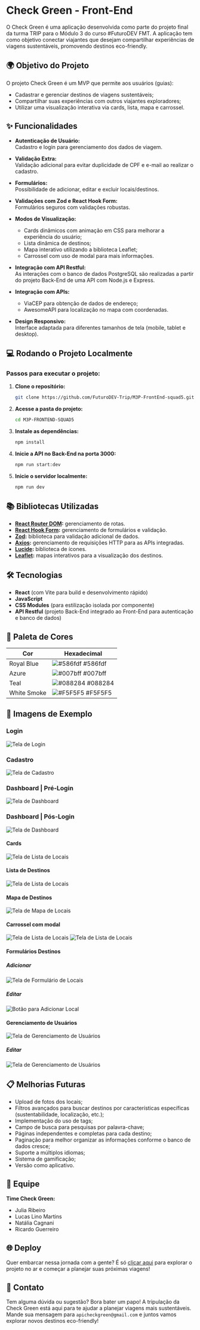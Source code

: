 # Check Green - Front-End

O Check Green é uma aplicação desenvolvida como parte do projeto final da turma TRIP para o Módulo 3 do curso #FuturoDEV FMT. A aplicação tem como objetivo conectar viajantes que desejam compartilhar experiências de viagens sustentáveis, promovendo destinos eco-friendly.

## 🌍 Objetivo do Projeto

O projeto Check Green é um MVP que permite aos usuários (guias):
- Cadastrar e gerenciar destinos de viagens sustentáveis;
- Compartilhar suas experiências com outros viajantes exploradores;
- Utilizar uma visualização interativa via cards, lista, mapa e carrossel.

## ✨ Funcionalidades

- **Autenticação de Usuário:**  
  Cadastro e login para gerenciamento dos dados de viagem.

- **Validação Extra:**  
  Validação adicional para evitar duplicidade de CPF e e-mail ao realizar o cadastro.

- **Formulários:**  
  Possibilidade de adicionar, editar e excluir locais/destinos.

- **Validações com Zod e React Hook Form:**  
  Formulários seguros com validações robustas.

- **Modos de Visualização:**  
  - Cards dinâmicos com animação em CSS para melhorar a experiência do usuário; 
  - Lista dinâmica de destinos;
  - Mapa interativo utilizando a biblioteca Leaflet;
  - Carrossel com uso de modal para mais informações.

- **Integração com API Restful:**  
  As interações com o banco de dados PostgreSQL são realizadas a partir do projeto Back-End de uma API com Node.js e Express.

- **Integração com APIs:**  
  - ViaCEP para obtenção de dados de endereço;
  - AwesomeAPI para localização no mapa com coordenadas.

- **Design Responsivo:**  
  Interface adaptada para diferentes tamanhos de tela (mobile, tablet e desktop).


## 💻 Rodando o Projeto Localmente

### Passos para executar o projeto:

1. **Clone o repositório:**

    ```bash
    git clone https://github.com/FuturoDEV-Trip/M3P-FrontEnd-squad5.git
    ```

2. **Acesse a pasta do projeto:**

    ```bash
    cd M3P-FRONTEND-SQUAD5
    ```

3. **Instale as dependências:**

    ```bash
    npm install
    ```

4. **Inicie a API no Back-End na porta 3000:**

    ```bash
    npm run start:dev
    ```

5. **Inicie o servidor localmente:**

    ```bash
    npm run dev
    ```


## 📚 Bibliotecas Utilizadas

- **[React Router DOM](https://reactrouter.com/en/main):** gerenciamento de rotas.
- **[React Hook Form](https://react-hook-form.com/):** gerenciamento de formulários e validação.
- **[Zod](https://zod.dev/):** biblioteca para validação adicional de dados.
- **[Axios](https://axios-http.com/docs/intro):** gerenciamento de requisições HTTP para as APIs integradas.
- **[Lucide](https://lucide.dev/guide/packages/lucide-react):** biblioteca de ícones.
- **[Leaflet](https://react-leaflet.js.org/):** mapas interativos para a visualização dos destinos.

## 🛠️ Tecnologias

- **React** (com Vite para build e desenvolvimento rápido)
- **JavaScript**
- **CSS Modules** (para estilização isolada por componente)
- **API Restful** (projeto Back-End integrado ao Front-End para autenticação e banco de dados)

## 🎨 Paleta de Cores

| Cor             | Hexadecimal                                                 |
| --------------- | ------------------------------------------------------------ |
| Royal Blue      | ![#586fdf](https://via.placeholder.com/10/586fdf?text=+) #586fdf |
| Azure           | ![#007bff](https://via.placeholder.com/10/007bff?text=+) #007bff |
| Teal    | ![#088284](https://via.placeholder.com/10/088284?text=+) #088284 |
| White Smoke   | ![#F5F5F5](https://via.placeholder.com/10/#F5F5F5?text=+) #F5F5F5 |

## 📸 Imagens de Exemplo

### Login

<img src="./src/assets/01-sample-login.png" alt="Tela de Login">

### Cadastro

<img src="./src/assets/02-sample-cadastro.png" alt="Tela de Cadastro">

### Dashboard | Pré-Login

<img src="./src/assets//03-sample-dashboard-sem-login.png" alt="Tela de Dashboard">

### Dashboard | Pós-Login

<img src="./src/assets/04-sample-dashboard-com-login.png" alt="Tela de Dashboard">

#### Cards

<img src="./src/assets/05-sample-cards.png" alt="Tela de Lista de Locais">

#### Lista de Destinos

<img src="./src/assets/06-sample-lista.png" alt="Tela de Lista de Locais">

#### Mapa de Destinos

<img src="./src/assets/07-sample-mapa.png" alt="Tela de Mapa de Locais">

#### Carrossel com modal

<img src="./src/assets/08-sample-carrossel.png" alt="Tela de Lista de Locais">
<img src="./src/assets/09-sample-modal.png" alt="Tela de Lista de Locais">

#### Formulários Destinos

##### Adicionar

<img src="./src/assets/10-sample-cadastrar-destinos.png" alt="Tela de Formulário de Locais">

##### Editar

<img src="./src/assets/11-sample-editar-destinos.png" alt="Botão para Adicionar Local">

#### Gerenciamento de Usuários

<img src="./src/assets/12-sample-usuarios.png" alt="Tela de Gerenciamento de Usuários">

##### Editar

<img src="./src/assets/13-sample-editar-usuarios.png" alt="Tela de Gerenciamento de Usuários">

## 📋 Melhorias Futuras

- Upload de fotos dos locais;
- Filtros avançados para buscar destinos por características específicas (sustentabilidade, localização, etc.);
- Implementação do uso de tags;
- Campo de busca para pesquisas por palavra-chave;
- Páginas independentes e completas para cada destino;
- Paginação para melhor organizar as informações conforme o banco de dados cresce;
- Suporte a múltiplos idiomas;
- Sistema de gamificação;
- Versão como aplicativo.

## 👥 Equipe

**Time Check Green:**
- Julia Ribeiro
- Lucas Lino Martins
- Natália Cagnani
- Ricardo Guerreiro

## 🌐 Deploy

Quer embarcar nessa jornada com a gente? É só [clicar aqui](https://check-green-steel.vercel.app/) para explorar o projeto no ar e começar a planejar suas próximas viagens!

## 🔗 Contato

Tem alguma dúvida ou sugestão? Bora bater um papo! A tripulação da Check Green está aqui para te ajudar a planejar viagens mais sustentáveis. Mande sua mensagem para `apicheckgreen@gmail.com` e juntos vamos explorar novos destinos eco-friendly!
